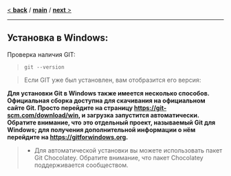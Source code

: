 [< **back**](/Content/Установка%20в%20MacOS.md) / [**main**](/readme.md) / [**next** >](/Content/Другие%20способы%20установки.md)
___

Установка в Windows:
---

Проверка наличия GIT:

> ``git --version``

>Если GIT уже был установлен, вам отобразится его версия:

**Для установки Git в Windows также имеется несколько способов. Официальная сборка доступна для скачивания на официальном сайте Git. Просто перейдите на страницу https://git-scm.com/download/win, и загрузка запустится автоматически. Обратите внимание, что это отдельный проект, называемый Git для Windows; для получения дополнительной информации о нём перейдите на https://gitforwindows.org.**

>- Для автоматической установки вы можете использовать пакет Git Chocolatey. Обратите внимание, что пакет Chocolatey поддерживается сообществом.